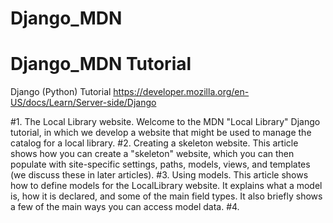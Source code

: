 # Django_MDN
Django_MDN Tutorial
============================
Django (Python) Tutorial
https://developer.mozilla.org/en-US/docs/Learn/Server-side/Django

#1. The Local Library website. 
    Welcome to the MDN "Local Library" Django tutorial, in which we develop a website that might be used 
    to manage the catalog for a local library.
#2. Creating a skeleton website. 
    This article shows how you can create a "skeleton" website, which you can then populate with site-specific
    settings, paths, models, views, and templates (we discuss these in later articles).
#3. Using models.
    This article shows how to define models for the LocalLibrary website. It explains what a model is, 
    how it is declared, and some of the main field types. It also briefly shows a few of the main ways you can 
    access model data.
#4. 